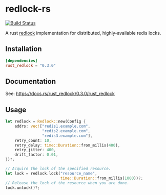 # redlock-rs
[![Build Status](https://travis-ci.org/DavidCai1993/redlock-rs.svg?branch=master)](https://travis-ci.org/DavidCai1993/redlock-rs)

A rust [redlock](https://redis.io/topics/distlock) implementation for distributed, highly-available redis locks.

## Installation

```toml
[dependencies]
rust_redlock = "0.3.0"
```

## Documentation

See: https://docs.rs/rust_redlock/0.3.0/rust_redlock

## Usage

```rust
let redlock = Redlock::new(Config {
    addrs: vec!["redis1.example.com",
                "redis2.example.com",
                "redis3.example.com"],
    retry_count: 10,
    retry_delay: time::Duration::from_millis(400),
    retry_jitter: 400,
    drift_factor: 0.01,
})?;

// Acquire the lock of the specified resource.
let lock = redlock.lock("resource_name",
                        time::Duration::from_millis(1000))?;
// Release the lock of the resource when you are done.
lock.unlock()?;
```
